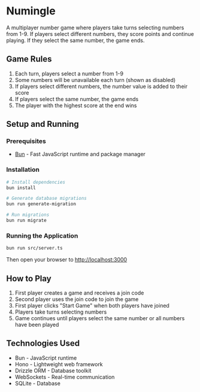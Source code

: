 # Numingle

A multiplayer number game where players take turns selecting numbers from 1-9. If players select different numbers, they score points and continue playing. If they select the same number, the game ends.

## Game Rules

1. Each turn, players select a number from 1-9
2. Some numbers will be unavailable each turn (shown as disabled)
3. If players select different numbers, the number value is added to their score
4. If players select the same number, the game ends
5. The player with the highest score at the end wins

## Setup and Running

### Prerequisites

- [Bun](https://bun.sh/) - Fast JavaScript runtime and package manager

### Installation

```bash
# Install dependencies
bun install

# Generate database migrations
bun run generate-migration

# Run migrations
bun run migrate
```

### Running the Application

```bash
bun run src/server.ts
```

Then open your browser to [http://localhost:3000](http://localhost:3000)

## How to Play

1. First player creates a game and receives a join code
2. Second player uses the join code to join the game
3. First player clicks "Start Game" when both players have joined
4. Players take turns selecting numbers
5. Game continues until players select the same number or all numbers have been played

## Technologies Used

- Bun - JavaScript runtime
- Hono - Lightweight web framework
- Drizzle ORM - Database toolkit
- WebSockets - Real-time communication
- SQLite - Database